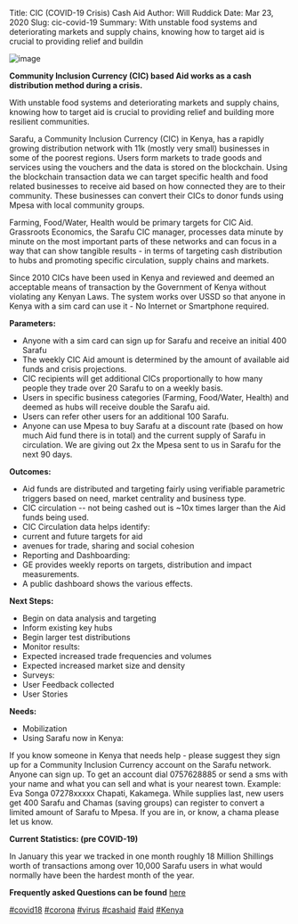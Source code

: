 Title: CIC (COVID-19 Crisis) Cash Aid
Author: Will Ruddick
Date: Mar 23, 2020
Slug: cic-covid-19
Summary: With unstable food systems and deteriorating markets and supply
chains, knowing how to target aid is crucial to providing relief and
buildin

![image](images/blog/cic-covid-191.webp)

**Community Inclusion Currency (CIC) based Aid works as a cash
distribution method during a crisis.**

With unstable food systems and deteriorating markets and supply chains,
knowing how to target aid is crucial to providing relief and building
more resilient communities.

Sarafu, a Community Inclusion Currency (CIC) in Kenya, has a rapidly
growing distribution network with 11k (mostly very small) businesses in
some of the poorest regions. Users form markets to trade goods and
services using the vouchers and the data is stored on the blockchain.
Using the blockchain transaction data we can target specific health and
food related businesses to receive aid based on how connected they are
to their community. These businesses can convert their CICs to donor
funds using Mpesa with local community groups.

Farming, Food/Water, Health would be primary targets for CIC Aid.
Grassroots Economics, the Sarafu CIC manager, processes data minute by
minute on the most important parts of these networks and can focus in a
way that can show tangible results - in terms of targeting cash
distribution to hubs and promoting specific circulation, supply chains
and markets.

Since 2010 CICs have been used in Kenya and reviewed and deemed an
acceptable means of transaction by the Government of Kenya without
violating any Kenyan Laws. The system works over USSD so that anyone in
Kenya with a sim card can use it - No Internet or Smartphone required.

**Parameters:**

- Anyone with a sim card can sign up for Sarafu and receive an initial
  400 Sarafu
- The weekly CIC Aid amount is determined by the amount of available
  aid funds and crisis projections.
- CIC recipients will get additional CICs proportionally to how many
  people they trade over 20 Sarafu to on a weekly basis.
- Users in specific business categories (Farming, Food/Water, Health)
  and deemed as hubs will receive double the Sarafu aid.
- Users can refer other users for an additional 100 Sarafu.
- Anyone can use Mpesa to buy Sarafu at a discount rate (based on how
  much Aid fund there is in total) and the current supply of Sarafu in
  circulation. We are giving out 2x the Mpesa sent to us in Sarafu for
  the next 90 days.

**Outcomes:**

- Aid funds are distributed and targeting fairly using verifiable
  parametric triggers based on need, market centrality and business
  type.
- CIC circulation -- not being cashed out is ~10x times larger than
  the Aid funds being used.
- CIC Circulation data helps identify:
- current and future targets for aid
- avenues for trade, sharing and social cohesion
- Reporting and Dashboarding:
- GE provides weekly reports on targets, distribution and impact
  measurements.
- A public dashboard shows the various effects.

**Next Steps:**

- Begin on data analysis and targeting
- Inform existing key hubs
- Begin larger test distributions
- Monitor results:
- Expected increased trade frequencies and volumes
- Expected increased market size and density
- Surveys:
- User Feedback collected
- User Stories

**Needs:**

- Mobilization
- Using Sarafu now in Kenya:

If you know someone in Kenya that needs help - please suggest they sign
up for a Community Inclusion Currency account on the Sarafu network.
Anyone can sign up. To get an account dial 0757628885 or send a sms with
your name and what you can sell and what is your nearest town. Example:
Eva Songa 07278xxxxx Chapati, Kakamega. While supplies last, new users
get 400 Sarafu and Chamas (saving groups) can register to convert a
limited amount of Sarafu to Mpesa. If you are in, or know, a chama
please let us know.

**Current Statistics: (pre COVID-19)**

In January this year we tracked in one month roughly 18 Million
Shillings worth of transactions among over 10,000 Sarafu users in what
would normally have been the hardest month of the year.

**Frequently asked Questions can be found**
[here](http://docs.google.com/document/d/1FUPAM1dRY9TFP0c-LAh3WRP4NiBtDGBSlDF3GzFjRe0/edit?usp=sharing)

[#covid18](https://www.grassrootseconomics.org/blog/hashtags/covid18)
[#corona](https://www.grassrootseconomics.org/blog/hashtags/corona)
[#virus](https://www.grassrootseconomics.org/blog/hashtags/virus)
[#cashaid](https://www.grassrootseconomics.org/blog/hashtags/cashaid)
[#aid](https://www.grassrootseconomics.org/blog/hashtags/aid)
[#Kenya](https://www.grassrootseconomics.org/blog/hashtags/Kenya)
